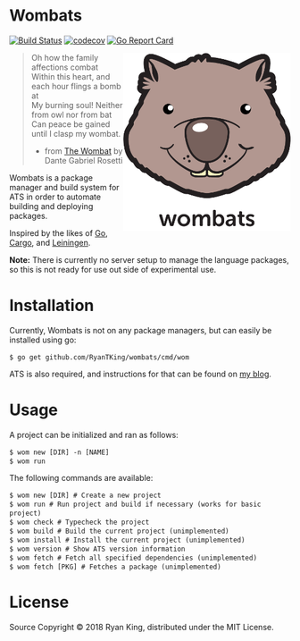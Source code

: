 # Wombats
[![Build Status](https://travis-ci.org/RyanTKing/wombats.svg?branch=master)](https://travis-ci.org/RyanTKing/wombats) [![codecov](https://codecov.io/gh/RyanTKing/wombats/branch/master/graph/badge.svg)](https://codecov.io/gh/RyanTKing/wombats) [![Go Report Card](https://goreportcard.com/badge/github.com/RyanTKing/wombats)](https://goreportcard.com/report/github.com/RyanTKing/wombats)

<img src="logo.png" alt="Wombats logo" title="The simple Wombat" align="right" />

> Oh how the family affections combat<br/>
> Within this heart, and each hour flings a bomb at<br/>
> My burning soul! Neither from owl nor from bat<br/>
> Can peace be gained until I clasp my wombat.<br/>
> - from [The Wombat](https://www.poemhunter.com/poem/the-wombat-2/) by Dante Gabriel Rosetti

Wombats is a package manager and build system for ATS in order to automate
building and deploying packages.

Inspired by the likes of [Go](https://github.com/golang/go), [Cargo](https://github.com/rust-lang/cargo), and [Leiningen](https://github.com/technomancy/leiningen).

**Note:** There is currently no server setup to manage the language packages,
so this is not ready for use out side of experimental use.

# Installation

Currently, Wombats is not on any package managers, but can easily be installed
using go:

    $ go get github.com/RyanTKing/wombats/cmd/wom

ATS is also required, and instructions for that can be found on [my blog](http://ryanking.com/blog/joy-of-ats-1-installing-ats/).


# Usage

A project can be initialized and ran as follows:

    $ wom new [DIR] -n [NAME]
    $ wom run

The following commands are available:

    $ wom new [DIR] # Create a new project
    $ wom run # Run project and build if necessary (works for basic project)
    $ wom check # Typecheck the project
    $ wom build # Build the current project (unimplemented)
    $ wom install # Install the current project (unimplemented)
    $ wom version # Show ATS version information
    $ wom fetch # Fetch all specified dependencies (unimplemented)
    $ wom fetch [PKG] # Fetches a package (unimplemented)

# License

Source Copyright &copy; 2018 Ryan King, distributed under the MIT License.
